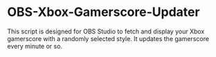 # OBS-Xbox-Gamerscore-Updater
This script is designed for OBS Studio to fetch and display your Xbox gamerscore with a randomly selected style. It updates the gamerscore every minute or so.
